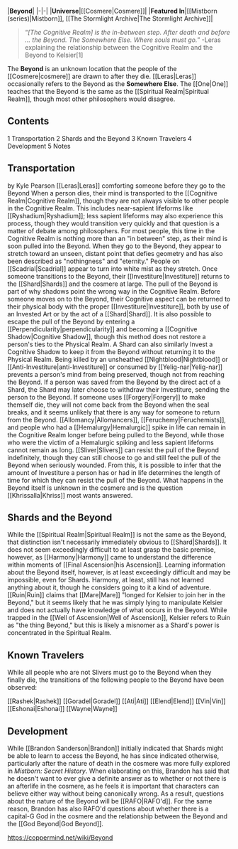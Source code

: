 |**Beyond**|
|-|-|
|**Universe**|[[Cosmere\|Cosmere]]|
|**Featured In**|[[Mistborn (series)\|Mistborn]], [[The Stormlight Archive\|The Stormlight Archive]]|

>“*[The Cognitive Realm] is the in-between step. After death and before ... the Beyond. The Somewhere Else. Where souls must go.*”
\-Leras explaining the relationship between the Cognitive Realm and the Beyond to Kelsier[1]


The **Beyond** is an unknown location that the people of the [[Cosmere\|cosmere]] are drawn to after they die. [[Leras\|Leras]] occasionally refers to the Beyond as the **Somewhere Else**. The [[One\|One]] teaches that the Beyond is the same as the [[Spiritual Realm\|Spiritual Realm]], though most other philosophers would disagree.

## Contents

1 Transportation
2 Shards and the Beyond
3 Known Travelers
4 Development
5 Notes


## Transportation
 by  Kyle Pearson  [[Leras\|Leras]] comforting someone before they go to the Beyond
When a person dies, their mind is transported to the [[Cognitive Realm\|Cognitive Realm]], though they are not always visible to other people in the Cognitive Realm. This includes near-sapient lifeforms like [[Ryshadium\|Ryshadium]]; less sapient lifeforms may also experience this process, though they would transition very quickly and that question is a matter of debate among philosophers. For most people, this time in the Cognitive Realm is nothing more than an "in between" step, as their mind is soon pulled into the Beyond. When they go to the Beyond, they appear to stretch toward an unseen, distant point that defies geometry and has also been described as "nothingness" and "eternity." People on [[Scadrial\|Scadrial]] appear to turn into white mist as they stretch. Once someone transitions to the Beyond, their [[Investiture\|Investiture]] returns to the [[Shard\|Shards]] and the cosmere at large. The pull of the Beyond is part of why shadows point the wrong way in the Cognitive Realm.
Before someone moves on to the Beyond, their Cognitive aspect can be returned to their physical body with the proper [[Investiture\|Investiture]], both by use of an Invested Art or by the act of a [[Shard\|Shard]]. It is also possible to escape the pull of the Beyond by entering a [[Perpendicularity\|perpendicularity]] and becoming a [[Cognitive Shadow\|Cognitive Shadow]], though this method does not restore a person's ties to the Physical Realm. A Shard can also similarly Invest a Cognitive Shadow to keep it from the Beyond without returning it to the Physical Realm. Being killed by an unsheathed [[Nightblood\|Nightblood]] or [[Anti-Investiture\|anti-Investiture]] or consumed by [[Yelig-nar\|Yelig-nar]] prevents a person's mind from being preserved, though not from reaching the Beyond. If a person was saved from the Beyond by the direct act of a Shard, the Shard may later choose to withdraw their Investiture, sending the person to the Beyond. If someone uses [[Forgery\|Forgery]] to make themself die, they will not come back from the Beyond when the seal breaks, and it seems unlikely that there is any way for someone to return from the Beyond.
[[Allomancy\|Allomancers]], [[Feruchemy\|Feruchemists]], and people who had a [[Hemalurgy\|Hemalurgic]] spike in life can remain in the Cognitive Realm longer before being pulled to the Beyond, while those who were the victim of a Hemalurgic spiking and less sapient lifeforms cannot remain as long. [[Sliver\|Slivers]] can resist the pull of the Beyond indefinitely, though they can still choose to go and still feel the pull of the Beyond when seriously wounded. From this, it is possible to infer that the amount of Investiture a person has or had in life determines the length of time for which they can resist the pull of the Beyond.
What happens in the Beyond itself is unknown in the cosmere and is the question [[Khrissalla\|Khriss]] most wants answered.

## Shards and the Beyond
While the [[Spiritual Realm\|Spiritual Realm]] is not the same as the Beyond, that distinction isn't necessarily immediately obvious to [[Shard\|Shards]]. It does not seem exceedingly difficult to at least grasp the basic premise, however, as [[Harmony\|Harmony]] came to understand the difference within moments of [[Final Ascension\|his Ascension]]. Learning information about the Beyond itself, however, is at least exceedingly difficult and may be impossible, even for Shards. Harmony, at least, still has not learned anything about it, though he considers going to it a kind of adventure. [[Ruin\|Ruin]] claims that [[Mare\|Mare]] "longed for Kelsier to join her in the Beyond," but it seems likely that he was simply lying to manipulate Kelsier and does not actually have knowledge of what occurs in the Beyond.
While trapped in the [[Well of Ascension\|Well of Ascension]], Kelsier refers to Ruin as "the thing Beyond," but this is likely a misnomer as a Shard's power is concentrated in the Spiritual Realm.

## Known Travelers
While all people who are not Slivers must go to the Beyond when they finally die, the transitions of the following people to the Beyond have been observed:


[[Rashek\|Rashek]]
[[Goradel\|Goradel]]
[[Ati\|Ati]]
[[Elend\|Elend]]
[[Vin\|Vin]]
[[Eshonai\|Eshonai]]
[[Wayne\|Wayne]]

## Development
While [[Brandon Sanderson\|Brandon]] initially indicated that Shards might be able to learn to access the Beyond, he has since indicated otherwise, particularly after the nature of death in the cosmere was more fully explored in *Mistborn: Secret History*. When elaborating on this, Brandon has said that he doesn't want to ever give a definite answer as to whether or not there is an afterlife in the cosmere, as he feels it is important that characters can believe either way without being canonically wrong. As a result, questions about the nature of the Beyond will be [[RAFO\|RAFO'd]]. For the same reason, Brandon has also RAFO'd questions about whether there is a capital-G God in the cosmere and the relationship between the Beyond and the [[God Beyond\|God Beyond]].



https://coppermind.net/wiki/Beyond